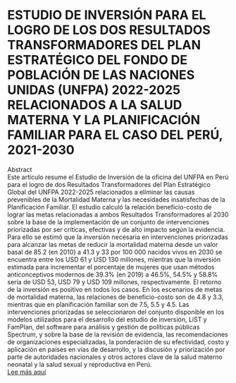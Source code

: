 # ESTUDIO DE INVERSIÓN PARA EL LOGRO DE LOS DOS RESULTADOS TRANSFORMADORES DEL PLAN ESTRATÉGICO DEL FONDO DE POBLACIÓN DE LAS NACIONES UNIDAS (UNFPA) 2022-2025 RELACIONADOS A LA SALUD MATERNA Y LA PLANIFICACIÓN FAMILIAR PARA EL CASO DEL PERÚ, 2021-2030  
Abstract  
Este artículo resume el Estudio de Inversión de la oficina del UNFPA en Perú para el logro de dos Resultados Transformadores del Plan Estratégico Global del UNFPA 2022-2025 relacionados a eliminar las causas prevenibles de la Mortalidad Materna y las necesidades insatisfechas de la Planificación Familiar. El estudio calculó la relación beneficio-costo de lograr las metas relacionadas a ambos Resultados Transformadores al 2030 sobre la base de la implementación de un conjunto de intervenciones priorizadas por ser críticas, efectivas y de alto impacto según la evidencia. Para ello se estimó que la inversión necesaria en intervenciones priorizadas para alcanzar las metas de reducir la mortalidad materna desde un valor basal de 85.2 (en 2010) a 41.3 y 33 por 100 000 nacidos vivos en 2030 se encuentra entre los USD 61 y USD 130 millones, mientras que la inversión estimada para incrementar el porcentaje de mujeres que usan métodos anticonceptivos modernos de 39.3% (en 2019) a 46.5%, 54.5% y 58.8% sería de USD 53, USD 79 y USD 109 millones, respectivamente. El retorno de la inversión es positivo en todos los casos. En los escenarios de metas de mortalidad materna, las relaciones de beneficio-costo son de 4.8 y 3.3, mientras que en planificación familiar son de 7.5, 5.5 y 4.5. Las intervenciones priorizadas se seleccionaron del conjunto disponible en los modelos utilizados para el desarrollo del estudio de inversión, LiST y FamPlan, del software para análisis y gestión de políticas públicas Spectrum, y sobre la base de la revisión de evidencia, las recomendaciones de organizaciones especializadas, la ponderación de su efectividad, costo y aplicación en países en vías de desarrollo, y la discusión y priorización por parte de autoridades nacionales y otros actores clave de la salud materno neonatal y la salud sexual y reproductiva en Perú.  
[Lee más aquí](https://unfpaperu.github.io/estudio-de-inversion-mm-y-pf/)
